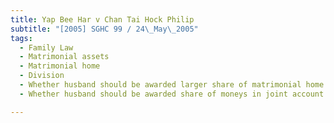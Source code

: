 ```yaml
---
title: Yap Bee Har v Chan Tai Hock Philip 
subtitle: "[2005] SGHC 99 / 24\_May\_2005"
tags:
  - Family Law
  - Matrimonial assets
  - Matrimonial home
  - Division
  - Whether husband should be awarded larger share of matrimonial home
  - Whether husband should be awarded share of moneys in joint account and wife\'s personal account

---
```


